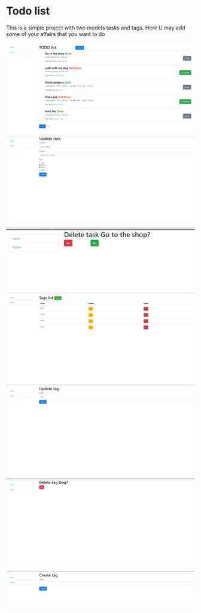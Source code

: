 # Todo list
This is a simple project with two models tasks and tags. Here U may add some of your affairs that 
you want to do

![img.png](static/img.png)
![img.png](static/img_2.png)
![img.png](static/img_3.png)
![img.png](static/img_4.png)
![img.png](static/img_5.png)
![img.png](static/img_6.png)
![img.png](static/img_7.png)

